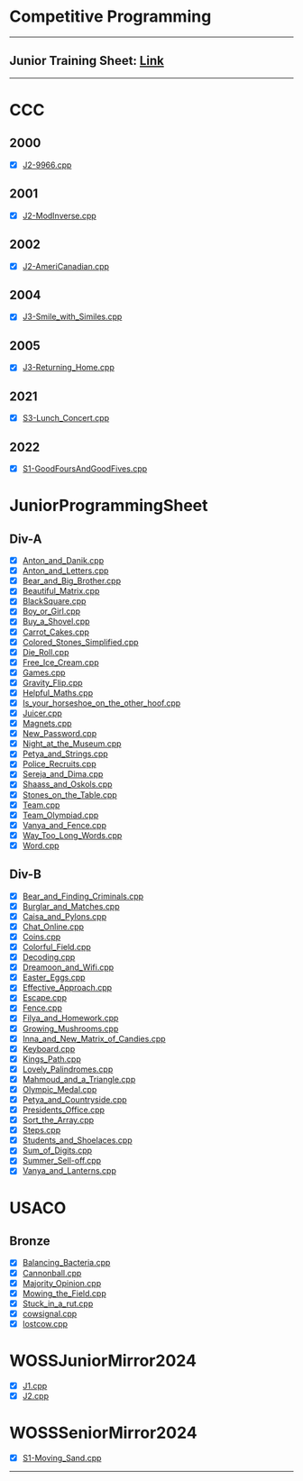 # Competitive Programming
---
## Junior Training Sheet: [Link](https://docs.google.com/spreadsheets/d/1b5Z5IgLR7RHhMNnnS_nccTdA33M0H4g9JeX6LME3wHQ/edit?usp=sharing)
---
# CCC
## 2000
- [x] [J2-9966.cpp](https://github.com/ZeendaBean24/KitchenV2/blob/master/CCC/2000/J2-9966.cpp)
## 2001
- [x] [J2-ModInverse.cpp](https://github.com/ZeendaBean24/KitchenV2/blob/master/CCC/2001/J2-ModInverse.cpp)
## 2002
- [x] [J2-AmeriCanadian.cpp](https://github.com/ZeendaBean24/KitchenV2/blob/master/CCC/2002/J2-AmeriCanadian.cpp)
## 2004
- [x] [J3-Smile_with_Similes.cpp](https://github.com/ZeendaBean24/KitchenV2/blob/master/CCC/2004/J3-Smile_with_Similes.cpp)
## 2005
- [x] [J3-Returning_Home.cpp](https://github.com/ZeendaBean24/KitchenV2/blob/master/CCC/2005/J3-Returning_Home.cpp)
## 2021
- [x] [S3-Lunch_Concert.cpp](https://github.com/ZeendaBean24/KitchenV2/blob/master/CCC/2021/S3-Lunch_Concert.cpp)
## 2022
- [x] [S1-GoodFoursAndGoodFives.cpp](https://github.com/ZeendaBean24/KitchenV2/blob/master/CCC/2022/S1-GoodFoursAndGoodFives.cpp)
# JuniorProgrammingSheet
## Div-A
- [x] [Anton_and_Danik.cpp](https://github.com/ZeendaBean24/KitchenV2/blob/master/JuniorProgrammingSheet/Div-A/Anton_and_Danik.cpp)
- [x] [Anton_and_Letters.cpp](https://github.com/ZeendaBean24/KitchenV2/blob/master/JuniorProgrammingSheet/Div-A/Anton_and_Letters.cpp)
- [x] [Bear_and_Big_Brother.cpp](https://github.com/ZeendaBean24/KitchenV2/blob/master/JuniorProgrammingSheet/Div-A/Bear_and_Big_Brother.cpp)
- [x] [Beautiful_Matrix.cpp](https://github.com/ZeendaBean24/KitchenV2/blob/master/JuniorProgrammingSheet/Div-A/Beautiful_Matrix.cpp)
- [x] [BlackSquare.cpp](https://github.com/ZeendaBean24/KitchenV2/blob/master/JuniorProgrammingSheet/Div-A/BlackSquare.cpp)
- [x] [Boy_or_Girl.cpp](https://github.com/ZeendaBean24/KitchenV2/blob/master/JuniorProgrammingSheet/Div-A/Boy_or_Girl.cpp)
- [x] [Buy_a_Shovel.cpp](https://github.com/ZeendaBean24/KitchenV2/blob/master/JuniorProgrammingSheet/Div-A/Buy_a_Shovel.cpp)
- [x] [Carrot_Cakes.cpp](https://github.com/ZeendaBean24/KitchenV2/blob/master/JuniorProgrammingSheet/Div-A/Carrot_Cakes.cpp)
- [x] [Colored_Stones_Simplified.cpp](https://github.com/ZeendaBean24/KitchenV2/blob/master/JuniorProgrammingSheet/Div-A/Colored_Stones_Simplified.cpp)
- [x] [Die_Roll.cpp](https://github.com/ZeendaBean24/KitchenV2/blob/master/JuniorProgrammingSheet/Div-A/Die_Roll.cpp)
- [x] [Free_Ice_Cream.cpp](https://github.com/ZeendaBean24/KitchenV2/blob/master/JuniorProgrammingSheet/Div-A/Free_Ice_Cream.cpp)
- [x] [Games.cpp](https://github.com/ZeendaBean24/KitchenV2/blob/master/JuniorProgrammingSheet/Div-A/Games.cpp)
- [x] [Gravity_Flip.cpp](https://github.com/ZeendaBean24/KitchenV2/blob/master/JuniorProgrammingSheet/Div-A/Gravity_Flip.cpp)
- [x] [Helpful_Maths.cpp](https://github.com/ZeendaBean24/KitchenV2/blob/master/JuniorProgrammingSheet/Div-A/Helpful_Maths.cpp)
- [x] [Is_your_horseshoe_on_the_other_hoof.cpp](https://github.com/ZeendaBean24/KitchenV2/blob/master/JuniorProgrammingSheet/Div-A/Is_your_horseshoe_on_the_other_hoof.cpp)
- [x] [Juicer.cpp](https://github.com/ZeendaBean24/KitchenV2/blob/master/JuniorProgrammingSheet/Div-A/Juicer.cpp)
- [x] [Magnets.cpp](https://github.com/ZeendaBean24/KitchenV2/blob/master/JuniorProgrammingSheet/Div-A/Magnets.cpp)
- [x] [New_Password.cpp](https://github.com/ZeendaBean24/KitchenV2/blob/master/JuniorProgrammingSheet/Div-A/New_Password.cpp)
- [x] [Night_at_the_Museum.cpp](https://github.com/ZeendaBean24/KitchenV2/blob/master/JuniorProgrammingSheet/Div-A/Night_at_the_Museum.cpp)
- [x] [Petya_and_Strings.cpp](https://github.com/ZeendaBean24/KitchenV2/blob/master/JuniorProgrammingSheet/Div-A/Petya_and_Strings.cpp)
- [x] [Police_Recruits.cpp](https://github.com/ZeendaBean24/KitchenV2/blob/master/JuniorProgrammingSheet/Div-A/Police_Recruits.cpp)
- [x] [Sereja_and_Dima.cpp](https://github.com/ZeendaBean24/KitchenV2/blob/master/JuniorProgrammingSheet/Div-A/Sereja_and_Dima.cpp)
- [x] [Shaass_and_Oskols.cpp](https://github.com/ZeendaBean24/KitchenV2/blob/master/JuniorProgrammingSheet/Div-A/Shaass_and_Oskols.cpp)
- [x] [Stones_on_the_Table.cpp](https://github.com/ZeendaBean24/KitchenV2/blob/master/JuniorProgrammingSheet/Div-A/Stones_on_the_Table.cpp)
- [x] [Team.cpp](https://github.com/ZeendaBean24/KitchenV2/blob/master/JuniorProgrammingSheet/Div-A/Team.cpp)
- [x] [Team_Olympiad.cpp](https://github.com/ZeendaBean24/KitchenV2/blob/master/JuniorProgrammingSheet/Div-A/Team_Olympiad.cpp)
- [x] [Vanya_and_Fence.cpp](https://github.com/ZeendaBean24/KitchenV2/blob/master/JuniorProgrammingSheet/Div-A/Vanya_and_Fence.cpp)
- [x] [Way_Too_Long_Words.cpp](https://github.com/ZeendaBean24/KitchenV2/blob/master/JuniorProgrammingSheet/Div-A/Way_Too_Long_Words.cpp)
- [x] [Word.cpp](https://github.com/ZeendaBean24/KitchenV2/blob/master/JuniorProgrammingSheet/Div-A/Word.cpp)
## Div-B
- [x] [Bear_and_Finding_Criminals.cpp](https://github.com/ZeendaBean24/KitchenV2/blob/master/JuniorProgrammingSheet/Div-B/Bear_and_Finding_Criminals.cpp)
- [x] [Burglar_and_Matches.cpp](https://github.com/ZeendaBean24/KitchenV2/blob/master/JuniorProgrammingSheet/Div-B/Burglar_and_Matches.cpp)
- [x] [Caisa_and_Pylons.cpp](https://github.com/ZeendaBean24/KitchenV2/blob/master/JuniorProgrammingSheet/Div-B/Caisa_and_Pylons.cpp)
- [x] [Chat_Online.cpp](https://github.com/ZeendaBean24/KitchenV2/blob/master/JuniorProgrammingSheet/Div-B/Chat_Online.cpp)
- [x] [Coins.cpp](https://github.com/ZeendaBean24/KitchenV2/blob/master/JuniorProgrammingSheet/Div-B/Coins.cpp)
- [x] [Colorful_Field.cpp](https://github.com/ZeendaBean24/KitchenV2/blob/master/JuniorProgrammingSheet/Div-B/Colorful_Field.cpp)
- [x] [Decoding.cpp](https://github.com/ZeendaBean24/KitchenV2/blob/master/JuniorProgrammingSheet/Div-B/Decoding.cpp)
- [x] [Dreamoon_and_Wifi.cpp](https://github.com/ZeendaBean24/KitchenV2/blob/master/JuniorProgrammingSheet/Div-B/Dreamoon_and_Wifi.cpp)
- [x] [Easter_Eggs.cpp](https://github.com/ZeendaBean24/KitchenV2/blob/master/JuniorProgrammingSheet/Div-B/Easter_Eggs.cpp)
- [x] [Effective_Approach.cpp](https://github.com/ZeendaBean24/KitchenV2/blob/master/JuniorProgrammingSheet/Div-B/Effective_Approach.cpp)
- [x] [Escape.cpp](https://github.com/ZeendaBean24/KitchenV2/blob/master/JuniorProgrammingSheet/Div-B/Escape.cpp)
- [x] [Fence.cpp](https://github.com/ZeendaBean24/KitchenV2/blob/master/JuniorProgrammingSheet/Div-B/Fence.cpp)
- [x] [Filya_and_Homework.cpp](https://github.com/ZeendaBean24/KitchenV2/blob/master/JuniorProgrammingSheet/Div-B/Filya_and_Homework.cpp)
- [x] [Growing_Mushrooms.cpp](https://github.com/ZeendaBean24/KitchenV2/blob/master/JuniorProgrammingSheet/Div-B/Growing_Mushrooms.cpp)
- [x] [Inna_and_New_Matrix_of_Candies.cpp](https://github.com/ZeendaBean24/KitchenV2/blob/master/JuniorProgrammingSheet/Div-B/Inna_and_New_Matrix_of_Candies.cpp)
- [x] [Keyboard.cpp](https://github.com/ZeendaBean24/KitchenV2/blob/master/JuniorProgrammingSheet/Div-B/Keyboard.cpp)
- [x] [Kings_Path.cpp](https://github.com/ZeendaBean24/KitchenV2/blob/master/JuniorProgrammingSheet/Div-B/Kings_Path.cpp)
- [x] [Lovely_Palindromes.cpp](https://github.com/ZeendaBean24/KitchenV2/blob/master/JuniorProgrammingSheet/Div-B/Lovely_Palindromes.cpp)
- [x] [Mahmoud_and_a_Triangle.cpp](https://github.com/ZeendaBean24/KitchenV2/blob/master/JuniorProgrammingSheet/Div-B/Mahmoud_and_a_Triangle.cpp)
- [x] [Olympic_Medal.cpp](https://github.com/ZeendaBean24/KitchenV2/blob/master/JuniorProgrammingSheet/Div-B/Olympic_Medal.cpp)
- [x] [Petya_and_Countryside.cpp](https://github.com/ZeendaBean24/KitchenV2/blob/master/JuniorProgrammingSheet/Div-B/Petya_and_Countryside.cpp)
- [x] [Presidents_Office.cpp](https://github.com/ZeendaBean24/KitchenV2/blob/master/JuniorProgrammingSheet/Div-B/Presidents_Office.cpp)
- [x] [Sort_the_Array.cpp](https://github.com/ZeendaBean24/KitchenV2/blob/master/JuniorProgrammingSheet/Div-B/Sort_the_Array.cpp)
- [x] [Steps.cpp](https://github.com/ZeendaBean24/KitchenV2/blob/master/JuniorProgrammingSheet/Div-B/Steps.cpp)
- [x] [Students_and_Shoelaces.cpp](https://github.com/ZeendaBean24/KitchenV2/blob/master/JuniorProgrammingSheet/Div-B/Students_and_Shoelaces.cpp)
- [x] [Sum_of_Digits.cpp](https://github.com/ZeendaBean24/KitchenV2/blob/master/JuniorProgrammingSheet/Div-B/Sum_of_Digits.cpp)
- [x] [Summer_Sell-off.cpp](https://github.com/ZeendaBean24/KitchenV2/blob/master/JuniorProgrammingSheet/Div-B/Summer_Sell-off.cpp)
- [x] [Vanya_and_Lanterns.cpp](https://github.com/ZeendaBean24/KitchenV2/blob/master/JuniorProgrammingSheet/Div-B/Vanya_and_Lanterns.cpp)
# USACO
## Bronze
- [x] [Balancing_Bacteria.cpp](https://github.com/ZeendaBean24/KitchenV2/blob/master/USACO/Bronze/Balancing_Bacteria.cpp)
- [x] [Cannonball.cpp](https://github.com/ZeendaBean24/KitchenV2/blob/master/USACO/Bronze/Cannonball.cpp)
- [x] [Majority_Opinion.cpp](https://github.com/ZeendaBean24/KitchenV2/blob/master/USACO/Bronze/Majority_Opinion.cpp)
- [x] [Mowing_the_Field.cpp](https://github.com/ZeendaBean24/KitchenV2/blob/master/USACO/Bronze/Mowing_the_Field.cpp)
- [x] [Stuck_in_a_rut.cpp](https://github.com/ZeendaBean24/KitchenV2/blob/master/USACO/Bronze/Stuck_in_a_rut.cpp)
- [x] [cowsignal.cpp](https://github.com/ZeendaBean24/KitchenV2/blob/master/USACO/Bronze/cowsignal.cpp)
- [x] [lostcow.cpp](https://github.com/ZeendaBean24/KitchenV2/blob/master/USACO/Bronze/lostcow.cpp)
# WOSSJuniorMirror2024
- [x] [J1.cpp](https://github.com/ZeendaBean24/KitchenV2/blob/master/WOSSJuniorMirror2024/J1.cpp)
- [x] [J2.cpp](https://github.com/ZeendaBean24/KitchenV2/blob/master/WOSSJuniorMirror2024/J2.cpp)
# WOSSSeniorMirror2024
- [x] [S1-Moving_Sand.cpp](https://github.com/ZeendaBean24/KitchenV2/blob/master/WOSSSeniorMirror2024/S1-Moving_Sand.cpp)
---
